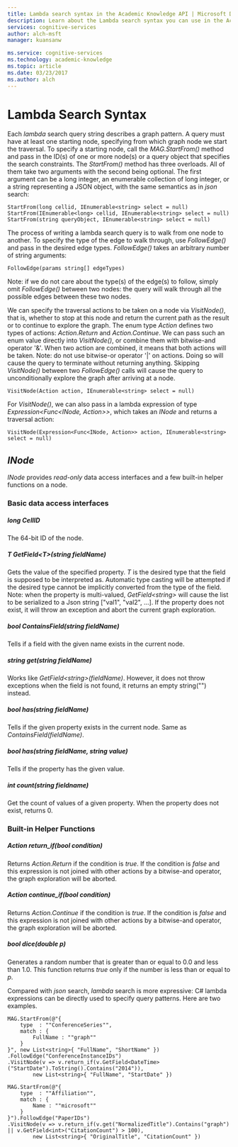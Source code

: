 ```yaml
---
title: Lambda search syntax in the Academic Knowledge API | Microsoft Docs
description: Learn about the Lambda search syntax you can use in the Academic Knowledge API in Microsoft Cognitive Services.
services: cognitive-services
author: alch-msft
manager: kuansanw

ms.service: cognitive-services
ms.technology: academic-knowledge
ms.topic: article
ms.date: 03/23/2017
ms.author: alch
---
```


# Lambda Search Syntax

Each *lambda* search query string describes a graph pattern. A query must have at least one starting node, specifying from which graph node we start the traversal. To specify a starting node, call the *MAG.StartFrom()* method and pass in the ID(s) of one or more node(s) or a query object that specifies the search constraints. The *StartFrom()* method has three overloads. All of them take two arguments with the second being optional. The first argument can be a long integer, an enumerable collection of long integer, or a string representing a JSON object, with the same semantics as in *json* search:
```
StartFrom(long cellid, IEnumerable<string> select = null)
StartFrom(IEnumerable<long> cellid, IEnumerable<string> select = null)
StartFrom(string queryObject, IEnumerable<string> select = null)
```

The process of writing a lambda search query is to walk from one node to another. To specify the type of the edge to walk through, use *FollowEdge()* and pass in the desired edge types. *FollowEdge()* takes an arbitrary number of string arguments:
```
FollowEdge(params string[] edgeTypes)
```
Note: if we do not care about the type(s) of the edge(s) to follow, simply omit *FollowEdge()* between two nodes: the query will walk through all the possible edges between these two nodes.

We can specify the traversal actions to be taken on a node via *VisitNode()*, that is, whether to stop at this node and return the current path as the result or to continue to explore the graph.  The enum type *Action* defines two types of actions: *Action.Return* and *Action.Continue*. We can pass such an enum value directly into *VisitNode()*, or combine them with bitwise-and operator '&'. When two action are combined, it means that both actions will be taken. Note: do not use bitwise-or operator '|' on actions. Doing so will cause the query to terminate without returning anything. Skipping *VisitNode()* between two *FollowEdge()* calls will cause the query to unconditionally explore the graph after arriving at a node.

```
VisitNode(Action action, IEnumerable<string> select = null)
```

For *VisitNode()*, we can also pass in a lambda expression of type *Expression\<Func\<INode, Action\>\>*, which takes an *INode* and returns a traversal action:

```
VisitNode(Expression<Func<INode, Action>> action, IEnumerable<string> select = null)
```

## *INode* 

*INode* provides *read-only* data access interfaces and a few built-in helper functions on a node. 

### Basic data access interfaces

##### long CellID

The 64-bit ID of the node. 

##### T GetField\<T\>(string fieldName)

Gets the value of the specified property. *T* is the desired type that the field is supposed to be interpreted as. Automatic type casting will be attempted if the desired type cannot be implicitly converted from the type of the field. Note: when the property is multi-valued, *GetField\<string\>* will cause the list to be serialized to a Json string ["val1", "val2", ...]. If the property does not exist, it will throw an exception and abort the current graph exploration.

##### bool ContainsField(string fieldName)

Tells if a field with the given name exists in the current node.

##### string get(string fieldName)

Works like *GetField\<string\>(fieldName)*. However, it does not throw exceptions when the field is not found, it returns an empty string("") instead.

##### bool has(string fieldName)

Tells if the given property exists in the current node. Same as *ContainsField(fieldName)*.

##### bool has(string fieldName, string value)

Tells if the property has the given value. 

##### int count(string fieldname)

Get the count of values of a given property. When the property does not exist, returns 0.

### Built-in Helper Functions

##### Action return_if(bool condition)

Returns *Action.Return* if the condition is *true*. If the condition is *false* and this expression is not joined with other actions by a bitwise-and operator, the graph exploration will be aborted.

##### Action continue_if(bool condition)

Returns *Action.Continue* if the condition is *true*. If the condition is *false* and this expression is not joined with other actions by a bitwise-and operator, the graph exploration will be aborted.

##### bool dice(double p)

Generates a random number that is greater than or equal to 0.0 and less than 1.0. This function returns *true* only if the number is less than or equal to *p*.

Compared with *json* search, *lambda* search is more expressive: C# lambda expressions can be directly used to specify query patterns. Here are two examples.

```
MAG.StartFrom(@"{
    type  : ""ConferenceSeries"",
    match : {
        FullName : ""graph""
    }
}", new List<string>{ "FullName", "ShortName" })
.FollowEdge("ConferenceInstanceIDs")
.VisitNode(v => v.return_if(v.GetField<DateTime>("StartDate").ToString().Contains("2014")),
        new List<string>{ "FullName", "StartDate" })
```

```
MAG.StartFrom(@"{
    type  : ""Affiliation"",
    match : {
        Name : ""microsoft""
    }
}").FollowEdge("PaperIDs")
.VisitNode(v => v.return_if(v.get("NormalizedTitle").Contains("graph") || v.GetField<int>("CitationCount") > 100),
        new List<string>{ "OriginalTitle", "CitationCount" })
```
